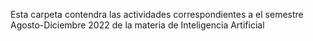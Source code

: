 Esta carpeta contendra las actividades correspondientes a el semestre Agosto-Diciembre 2022 de la materia de Inteligencia Artificial  
